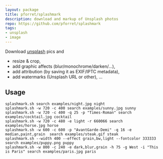 ```yaml
---
layout: package
title: pforret/splashmark
description: download and markup of Unsplash photos
repo: https://github.com/pforret/splashmark
tags:
- unsplash
- image
---
```


Download [unsplash](https://unsplash.com) pics and
* resize & crop,
* add graphic affects (blur/monochrome/darken/...),
* add attribution (by saving it as EXIF/IPTC metadata),
* add watermarks (Unsplash URL or other),
...


## Usage

    splashmark.sh search examples/night.jpg night
    splashmark.sh -w 720 -c 400 search examples/sunny.jpg sunny
    splashmark.sh -w 720 -c 400 -q 25 -p "Times-Roman" search examples/cocktail.jpg cocktail
    splashmark.sh -w 720 -c 480 -e light -r 660066 search examples/horse.jpg horse
    splashmark.sh -w 600 -c 600 -p "AvantGarde-Demi" -q 16 -e median,paint,grain  search examples/steak.gif steak
    splashmark.sh --width 400 --effect grain,bw,light --fontcolor 333333 search examples/puppy.png puppy
    splashmark.sh -w 800 -c 240 -e dark,blur,grain -h 75 -g West -i "This is Paris" search examples/paris.jpg paris
    
    
